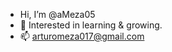- Hi, I’m @aMeza05
- 👀 Interested in learning & growing.
- 📫 arturomeza017@gmail.com
<!---
aMeza05/aMeza05 is a ✨ special ✨ repository because its `README.md` (this file) appears on your GitHub profile.
You can click the Preview link to take a look at your changes.
--->
